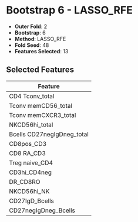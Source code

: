 # Bootstrap 6 - LASSO_RFE

- **Outer Fold**: 2
- **Bootstrap**: 6
- **Method**: LASSO_RFE
- **Fold Seed**: 48
- **Features Selected**: 13

## Selected Features

| Feature |
|---------|
| CD4 Tconv_total |
| Tconv memCD56_total |
| Tconv memCXCR3_total |
| NKCD56hi_total |
| Bcells CD27negIgDneg_total |
| CD8pos_CD3 |
| CD8 RA_CD3 |
| Treg naive_CD4 |
| CD3hi_CD4neg |
| DR_CD8RO |
| NKCD56hi_NK |
| CD27IgD_Bcells |
| CD27negIgDneg_Bcells |
